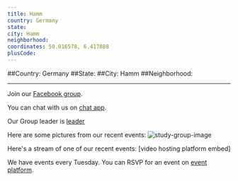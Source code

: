 ```yaml
---
title: Hamm
country: Germany
state: 
city: Hamm
neighborhood: 
coordinates: 50.016578, 6.417888
plusCode:
---
```


##Country: Germany
##State: 
##City: Hamm
##Neighborhood: 
*****
Join our [Facebook group](https://www.facebook.com/groups/free.code.camp.hamm).

You can chat with us on [chat app]().

Our Group leader is [leader]()

Here are some pictures from our recent events:
![study-group-image]()

Here's a stream of one of our recent events:
[video hosting platform embed]

We have events every Tuesday. You can RSVP for an event on [event platform]().
